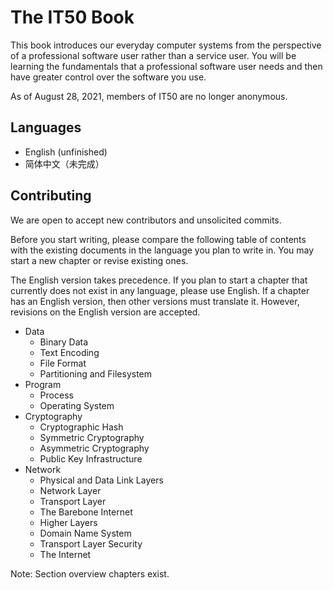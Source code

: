 # The IT50 Book
This book introduces our everyday computer systems from the perspective of a professional software user rather than a service user. You will be learning the fundamentals that a professional software user needs and then have greater control over the software you use.

As of August 28, 2021, members of IT50 are no longer anonymous.

## Languages

- English (unfinished)
- 简体中文（未完成）

## Contributing

We are open to accept new contributors and unsolicited commits.

Before you start writing, please compare the following table of contents with the existing documents in the language you plan to write in. You may start a new chapter or revise existing ones.

The English version takes precedence. If you plan to start a chapter that currently does not exist in any language, please use English. If a chapter has an English version, then other versions must translate it. However, revisions on the English version are accepted.

- Data
  - Binary Data
  - Text Encoding
  - File Format
  - Partitioning and Filesystem
- Program
  - Process
  - Operating System
- Cryptography
  - Cryptographic Hash
  - Symmetric Cryptography
  - Asymmetric Cryptography
  - Public Key Infrastructure
- Network
  - Physical and Data Link Layers
  - Network Layer
  - Transport Layer
  - The Barebone Internet
  - Higher Layers
  - Domain Name System
  - Transport Layer Security
  - The Internet

Note: Section overview chapters exist.
